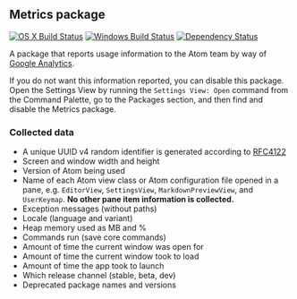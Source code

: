 ## Metrics package
[![OS X Build Status](https://travis-ci.org/atom/metrics.svg?branch=master)](https://travis-ci.org/atom/metrics) [![Windows Build Status](https://ci.appveyor.com/api/projects/status/b5doi205xl3iex04/branch/master?svg=true)](https://ci.appveyor.com/project/Atom/metrics/branch/master) [![Dependency Status](https://david-dm.org/atom/metrics.svg)](https://david-dm.org/atom/metrics)

A package that reports usage information to the Atom team by way of [Google Analytics][GA].

If you do not want this information reported, you can disable this package. Open the Settings View by running the `Settings View: Open` command from the Command Palette, go to the Packages section, and then find and disable the Metrics package.

### Collected data

* A unique UUID v4 random identifier is generated according to [RFC4122][RFC4122]
* Screen and window width and height
* Version of Atom being used
* Name of each Atom view class or Atom configuration file opened in a pane, e.g. `EditorView`, `SettingsView`, `MarkdownPreviewView`, and `UserKeymap`. **No other pane item information is collected.**
* Exception messages (without paths)
* Locale (language and variant)
* Heap memory used as MB and %
* Commands run (save core commands)
* Amount of time the current window was open for
* Amount of time the current window took to load
* Amount of time the app took to launch
* Which release channel (stable, beta, dev)
* Deprecated package names and versions

[GA]: http://www.google.com/analytics
[RFC4122]: http://www.ietf.org/rfc/rfc4122.txt
